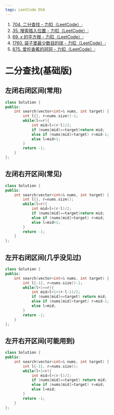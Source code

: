 ```yaml
---
tags: LeetCode DSA
---
```








1.   [704. 二分查找 - 力扣（LeetCode）](https://leetcode.cn/problems/binary-search/);
2.   [35. 搜索插入位置 - 力扣（LeetCode）](https://leetcode.cn/problems/search-insert-position/);
3.   [69. x 的平方根 - 力扣（LeetCode）](https://leetcode.cn/problems/sqrtx/);
4.   [1760. 袋子里最少数目的球 - 力扣（LeetCode）](https://leetcode.cn/problems/minimum-limit-of-balls-in-a-bag/);
5.   [875. 爱吃香蕉的珂珂 - 力扣（LeetCode）](https://leetcode.cn/problems/koko-eating-bananas/);



# 二分查找(基础版)



## 左闭右闭区间(常用)

```cpp
class Solution {
public:
    int search(vector<int>& nums, int target) {
        int l{}, r=nums.size()-1;
        while(l<=r){
            int mid=l+(r-l)/2;
            if (nums[mid]==target)return mid;
            else if (nums[mid]>target) r=mid-1;
            else l=mid+1;
        }
        return -1;
    }
};
```

## 左闭右开区间(常见)

```cpp
class Solution {
public:
    int search(vector<int>& nums, int target) {
        int l{}, r=nums.size();
        while(l<r){
            int mid=l+(r-l)/2;
            if (nums[mid]==target)return mid;
            else if (nums[mid]>target) r=mid;
            else l=mid+1;
        }
        return -1;
    }
};
```



## 左开右闭区间(几乎没见过)

```cpp
class Solution {
public:
    int search(vector<int>& nums, int target) {
        int l{-1}, r=nums.size()-1;
        while(l+1<=r){
            int mid=l+1+(r-l-1)/2;
            if (nums[mid]==target) return mid;
            else if (nums[mid]>target) r=mid-1;
            else l=mid;
        }
        return -1;
    }
};
```



## 左开右开区间(可能用到)

```cpp
class Solution {
public:
    int search(vector<int>& nums, int target) {
        int l{-1}, r=nums.size();
        while(l+1<r){
            int mid=l+(r-l)/2;
            if (nums[mid]==target) return mid;
            else if (nums[mid]>target) r=mid;
            else l=mid;
        }
        return -1;
    }
};
```


